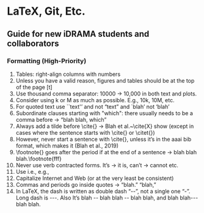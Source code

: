 # LaTeX, Git, Etc.
## Guide for new iDRAMA students and collaborators

### Formatting (High-Priority)

1. Tables: right-align columns with numbers
2. Unless you have a valid reason, figures and tables should be at the top of the page [t]
3. Use thousand comma separator: 10000 -> 10,000 in both text and plots. 
4. Consider using k or M as much as possible. E.g., 10k, 10M, etc.
5. For quoted text use ``text'’ and not “text” and `blah’ not ‘blah’
6. Subordinate clauses starting with "which": there usually needs to be a comma before → “blah blah, which”
7. Always add a tilde before \cite{} → Blah et al.~\cite{X} show (except in cases where the sentence starts with \cite{} or \citet{})
8. However, never start a sentence with \cite{}, unless it’s in the aaai bib format, which makes it (Blah et al., 2019)
9. \footnote{} goes after the period if at the end of a sentence → blah blah blah.\footnote{fff}
10. Never use verb contracted forms. It’s -> it is, can’t -> cannot etc.
11. Use i.e., e.g., 
12. Capitalize Internet and Web (or at the very least be consistent)
13. Commas and periods go inside quotes → “blah.”  “blah,”
14. In LaTeX, the dash is written as double dash “--”, not a single one “-”. Long dash is ---. Also It’s blah -- blah blah -- blah blah, and blah blah---blah blah.
